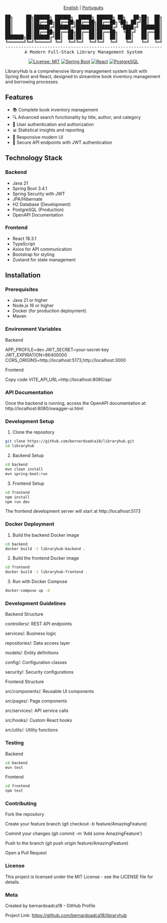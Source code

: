 <div align="center">
  
[English](README.md) | [Português](README.pt-br.md)
  
<pre>
██╗     ██╗██████╗ ██████╗  █████╗ ██████╗ ██╗   ██╗██╗  ██╗██╗   ██╗██████╗ 
██║     ██║██╔══██╗██╔══██╗██╔══██╗██╔══██╗╚██╗ ██╔╝██║  ██║██║   ██║██╔══██╗
██║     ██║██████╔╝██████╔╝███████║██████╔╝ ╚████╔╝ ███████║██║   ██║██████╔╝
██║     ██║██╔══██╗██╔══██╗██╔══██║██╔══██╗  ╚██╔╝  ██╔══██║██║   ██║██╔══██╗
███████╗██║██████╔╝██║  ██║██║  ██║██║  ██║   ██║   ██║  ██║╚██████╔╝██████╔╝
╚══════╝╚═╝╚═════╝ ╚═╝  ╚═╝╚═╝  ╚═╝╚═╝  ╚═╝   ╚═╝   ╚═╝  ╚═╝ ╚═════╝ ╚═════╝ 
---------------------------------------------------------------------------
A Modern Full-Stack Library Management System
</pre>

[![License: MIT](https://img.shields.io/badge/License-MIT-yellow.svg)](https://opensource.org/licenses/MIT)
[![Spring Boot](https://img.shields.io/badge/Spring%20Boot-3.4.1-brightgreen.svg)](https://spring.io/projects/spring-boot)
[![React](https://img.shields.io/badge/React-18.3.1-blue.svg)](https://reactjs.org/)
[![PostgreSQL](https://img.shields.io/badge/PostgreSQL-Latest-blue.svg)](https://www.postgresql.org/)

</div>

LibraryHub is a comprehensive library management system built with Spring Boot and React, designed to streamline book inventory management and borrowing processes.

## Features

- 📚 Complete book inventory management
- 🔍 Advanced search functionality by title, author, and category
- 👥 User authentication and authorization
- 📊 Statistical insights and reporting
- 📱 Responsive modern UI
- 🔐 Secure API endpoints with JWT authentication

## Technology Stack

### Backend
- Java 21
- Spring Boot 3.4.1
- Spring Security with JWT
- JPA/Hibernate
- H2 Database (Development)
- PostgreSQL (Production)
- OpenAPI Documentation

### Frontend
- React 18.3.1
- TypeScript
- Axios for API communication
- Bootstrap for styling
- Zustand for state management

## Installation

### Prerequisites
- Java 21 or higher
- Node.js 16 or higher
- Docker (for production deployment)
- Maven

### Environment Variables

Backend

APP_PROFILE=dev
JWT_SECRET=your-secret-key
JWT_EXPIRATION=86400000
CORS_ORIGINS=http://localhost:5173,http://localhost:3000

Frontend

Copy code
VITE_API_URL=http://localhost:8080/api

### API Documentation
Once the backend is running, access the OpenAPI documentation at:
http://localhost:8080/swagger-ui.html

### Development Setup

1. Clone the repository

```bash
git clone https://github.com/bernardoadca18/libraryhub.git
cd libraryhub
```
2. Backend Setup

```bash
cd backend
mvn clean install
mvn spring-boot:run
```

3. Frontend Setup

```bash
cd frontend
npm install
npm run dev
```

The frontend development server will start at http://localhost:5173

### Docker Deployment

1. Build the backend Docker image

```bash
cd backend
docker build -t libraryhub-backend .
```

2. Build the frontend Docker image

```bash
cd frontend
docker build -t libraryhub-frontend .
```

3. Run with Docker Compose

```bash
docker-compose up -d
```

### Development Guidelines

Backend Structure


controllers/: REST API endpoints

services/: Business logic

repositories/: Data access layer

models/: Entity definitions

config/: Configuration classes

security/: Security configurations


Frontend Structure


src/components/: Reusable UI components

src/pages/: Page components

src/services/: API service calls

src/hooks/: Custom React hooks

src/utils/: Utility functions


### Testing

Backend

```bash
cd backend
mvn test
```


Frontend

```bash
cd frontend
npm test
```

### Contributing


Fork the repository

Create your feature branch (git checkout -b feature/AmazingFeature)

Commit your changes (git commit -m 'Add some AmazingFeature')

Push to the branch (git push origin feature/AmazingFeature)

Open a Pull Request


### License
This project is licensed under the MIT License - see the LICENSE file for details.

### Meta
Created by bernardoadca18 - GitHub Profile

Project Link: https://github.com/bernardoadca18/libraryhub
